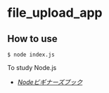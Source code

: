 # file_upload_app

## How to use

```
$ node index.js
```

To study Node.js
  -  [*Nodeビギナーズブック*](http://www.nodebeginner.org/index-jp.html)

